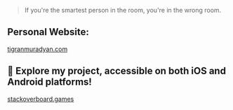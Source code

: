 > If you're the smartest person in the room, you're in the wrong room.

## Personal Website:

[tigranmuradyan.com](https://tigranmuradyan.com)

## 🚀 Explore my project, accessible on both iOS and Android platforms!

[stackoverboard.games](https://stackoverboard.games)
